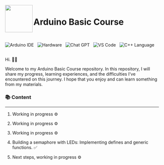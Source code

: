 

<img align="left" width="90" height="90" src="[Users/PedroVitorPereira/Documents/GitHub/Basic-Arduino-Course/Images/arduino.png](https://github.com/Ordep22/Basic-Arduino-Course/blob/main/Images/arduino.png)">
<p vertical-align="middle"><h1>  Arduino Basic Course</h1></p>
&nbsp;&nbsp;&nbsp;&nbsp;&nbsp;&nbsp;&nbsp;&nbsp;&nbsp;&nbsp;&nbsp;&nbsp;&nbsp;&nbsp;&nbsp;&nbsp;&nbsp;&nbsp;&nbsp;&nbsp;&nbsp;&nbsp;&nbsp;&nbsp;&nbsp;&nbsp;
&nbsp;&nbsp;

![Arduino IDE](https://img.shields.io/badge/Arduino_IDE-00979D?style=for-the-badge&logo=arduino&logoColor=white)&nbsp;&nbsp;
![Hardware](https://img.shields.io/badge/Arduino-00979D?style=for-the-badge&logo=Arduino&logoColor=white)&nbsp;&nbsp;
![Chat GPT](https://img.shields.io/badge/chatGPT-74aa9c?style=for-the-badge&logo=openai&logoColor=white)&nbsp;&nbsp;
![VS Code](https://img.shields.io/badge/Visual_Studio_Code-0078D4?style=for-the-badge&logo=visual%20studio%20code&logoColor=white)&nbsp;&nbsp;
![C++ Language](https://img.shields.io/badge/C%2B%2B-00599C?style=for-the-badge&logo=c%2B%2B&logoColor=white)

<br>
Hi.&nbsp;👋🏻 &nbsp;

<br>

Welcome to my Arduino Basic Course repository. In this repository, I will share my progress, learning experiences, and the difficulties I've encountered on this journey. I hope that you enjoy and can learn something from my materials.
<br>

### 📚 Content
<hr>

1.  Working in progress ⚙️

2. Working in progress ⚙️

3. Working in progress ⚙️

4. Building a semaphore with LEDs: Implementing defines and generic functions. ✅

5. Next steps, working in progress ⚙️


 




